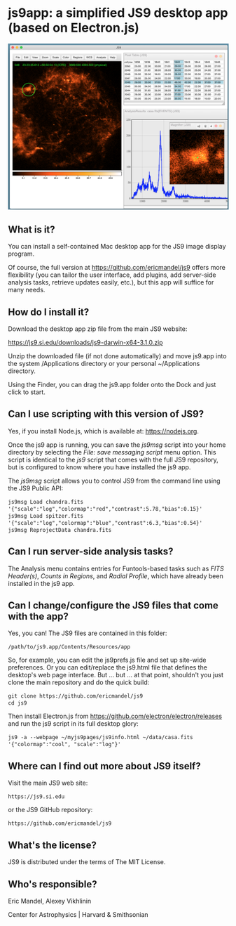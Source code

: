 js9app: a simplified JS9 desktop app (based on Electron.js)
=============================================================

![JS9](images/js9AppReadme.png)

What is it?
-----------

You can install a self-contained Mac desktop app for the JS9
image display program.

Of course, the full version at https://github.com/ericmandel/js9
offers more flexibility (you can tailor the user interface, add plugins,
add server-side analysis tasks, retrieve updates easily, etc.), but
this app will suffice for many needs.

How do I install it?
--------------------

Download the desktop app zip file from the main JS9 website:

https://js9.si.edu/downloads/js9-darwin-x64-3.1.0.zip

Unzip the downloaded file (if not done automatically) and move js9.app into
the system /Applications directory or your personal ~/Applications directory.

Using the Finder, you can drag the js9.app folder onto the Dock and just click
to start.

Can I use scripting with this version of JS9?
---------------------------------------------

Yes, if you install Node.js, which is available at: https://nodejs.org.

Once the js9 app is running, you can save the *js9msg* script into your home
directory by selecting the *File: save messaging script* menu option.  This
script is identical to the *js9* script that comes with the full JS9 repository,
but is configured to know where you have installed the js9 app.

The *js9msg* script allows you to control JS9 from the command line using
the JS9 Public API:

    js9msg Load chandra.fits '{"scale":"log","colormap":"red","contrast":5.78,"bias":0.15}'
    js9msg Load spitzer.fits '{"scale":"log","colormap":"blue","contrast":6.3,"bias":0.54}'
    js9msg ReprojectData chandra.fits

Can I run server-side analysis tasks?
-------------------------------------

The Analysis menu contains entries for Funtools-based tasks such as
*FITS Header(s)*, *Counts in Regions*, and *Radial Profile*, which
have already been installed in the js9 app.

Can I change/configure the JS9 files that come with the app?
------------------------------------------------------------

Yes, you can! The JS9 files are contained in this folder:

    /path/to/js9.app/Contents/Resources/app

So, for example, you can edit the js9prefs.js file and set up
site-wide preferences. Or you can edit/replace the js9.html file that
defines the desktop's web page interface. But ... but ... at that
point, shouldn't you just clone the main repository and do the quick build:

    git clone https://github.com/ericmandel/js9
    cd js9

Then install Electron.js from https://github.com/electron/electron/releases
and run the js9 script in its full desktop glory:

    js9 -a --webpage ~/myjs9pages/js9info.html ~/data/casa.fits '{"colormap":"cool", "scale":"log"}'

Where can I find out more about JS9 itself?
-------------------------------------------

Visit the main JS9 web site:

    https://js9.si.edu

or the JS9 GitHub repository:

    https://github.com/ericmandel/js9

What's the license?
-------------------

JS9 is distributed under the terms of The MIT License.

Who's responsible?
------------------

Eric Mandel, Alexey Vikhlinin

Center for Astrophysics | Harvard & Smithsonian
